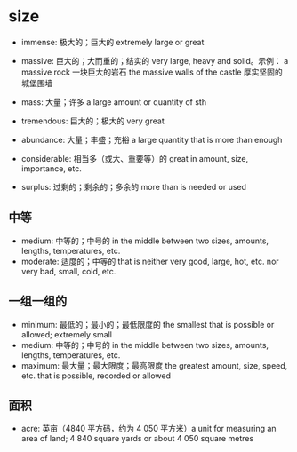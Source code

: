# size

- immense: 极大的；巨大的 extremely large or great
- massive: 巨大的；大而重的；结实的 very large, heavy and solid。示例： a massive rock 一块巨大的岩石 the massive walls of the castle 厚实坚固的城堡围墙
- mass: 大量；许多 a large amount or quantity of sth
- tremendous: 巨大的；极大的 very great

- abundance: 大量；丰盛；充裕 a large quantity that is more than enough

- considerable: 相当多（或大、重要等）的 great in amount, size, importance, etc.
- surplus: 过剩的；剩余的；多余的 more than is needed or used


## 中等

- medium: 中等的；中号的 in the middle between two sizes, amounts, lengths, temperatures, etc.
- moderate: 适度的；中等的 that is neither very good, large, hot, etc. nor very bad, small, cold, etc.

## 一组一组的

- minimum: 最低的；最小的；最低限度的 the smallest that is possible or allowed; extremely small
- medium: 中等的；中号的 in the middle between two sizes, amounts, lengths, temperatures, etc.
- maximum: 最大量；最大限度；最高限度 the greatest amount, size, speed, etc. that is possible, recorded or allowed

## 面积

- acre: 英亩（4840 平方码，约为 4 050 平方米）a unit for measuring an area of land; 4 840 square yards or about 4 050 square metres

